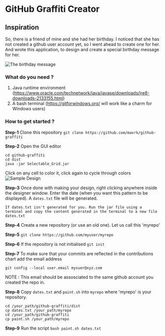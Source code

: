 # GitHub Graffiti Creator

## Inspiration
So, there is a friend of mine and she had her birthday. I noticed that she has not created a github user account yet, so I went ahead to create one for her. And wrote this application, to design and create a special birthday message for her. 

![The birthday message](https://github.com/mavrk/github-graffiti/blob/master/images/demo.png "The birthday message")

### What do you need ?
1. Java runtime environment (https://www.oracle.com/technetwork/java/javase/downloads/jre8-downloads-2133155.html)
2. A bash terminal (https://gitforwindows.org/ will work like a charm for Windows users)

### How to get started ?

**Step-1** Clone this repository
`git clone https://github.com/mavrk/github-graffiti`

**Step-2** Open the GUI editor
```
cd github-graffiti
cd dist
java -jar Selectable_Grid.jar
```
Click on any cell to color it, click again to cycle through colors
![Sample Design](https://github.com/mavrk/github-graffiti/blob/master/images/demo2.png "Sample Design")

**Step-3** Once done with making your design, right clicking anywhere inside the designer window. Enter the date (when you want this pattern to be displayed). A `dates.txt` file will be generated.

`If dates.txt isn't generated for you. Run the jar file using a terminal and copy the content generated in the terminal to a new file dates.txt`

**Step-4**  Create a new repository (or use an old one). Let us call this 'myrepo'

**Step-5** `git clone https://github.com/myuser/myrepo`

**Step-6** If the repository is not initialised `git init`

**Step-7** To make sure that your commits are reflected in the contributions chart add the email address 

`git config --local user.email mysuer@xyz.com`

NOTE : This email should be assosciated to the same github account you created the repo in.

**Step-8** Copy `dates.txt` and `paint.sh` into `myrepo` where 'myrepo' is your repository.

```
cd /your_path/github-graffiti/dist
cp dates.txt /your_path/myrepo
cd /your_path/github-graffiti
cp paint.sh /your_path/myrepo
```
**Step-9** Run the script
`bash paint.sh dates.txt`



